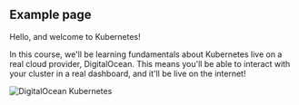 ## Example page

Hello, and welcome to Kubernetes!

In this course, we'll be learning fundamentals about Kubernetes live on a
real cloud provider, DigitalOcean. This means you'll be able to interact
with your cluster in a real dashboard, and it'll be live on the internet!

![DigitalOcean Kubernetes](/do-product-docs/scenarios/doks/assets/doks.png)
